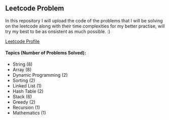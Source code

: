 
## Leetcode Problem

In this repository I will upload the code of the problems that I will be solving on the leetcode along with their time complexities for my better practise, will try my best to be as onsistent as much possible. :)

<a href="https://leetcode.com/prabhxs/">Leetcode Profile </a>

#### Topics (Number of Problems Solved):
- String (8)
- Array (8)
- Dynamic Programming (2)
- Sorting (2)
- Linked List (1)
- Hash Table (2)
- Stack (6)
- Greedy (2)
- Recursion (1)
- Mathematics (1)
